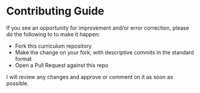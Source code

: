 # Contributing Guide

If you see an opportunity for improvement and/or error correction, please do the following to to make it happen:

* Fork this curriculum repository
* Make the change on your fork, with descriptive commits in the standard format
* Open a Pull Request against this repo

I will review any changes and approve or comment on it as soon as possible.
